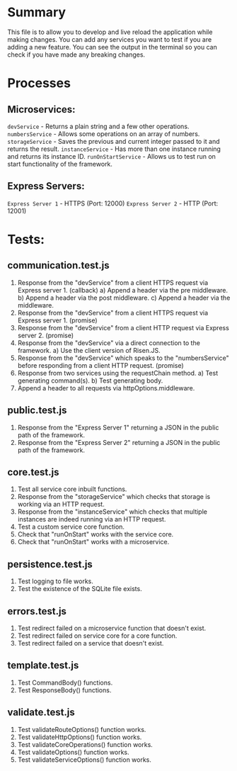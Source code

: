 # Summary

This file is to allow you to develop and live reload the application while making changes. You can add any services you want to test if you are adding a new feature. You can see the output in the terminal so you can check if you have made any breaking changes.

# Processes

## Microservices:

`devService` - Returns a plain string and a few other operations.
`numbersService` - Allows some operations on an array of numbers.
`storageService` - Saves the previous and current integer passed to it and returns the result.
`instanceService` - Has more than one instance running and returns its instance ID.
`runOnStartService` - Allows us to test run on start functionality of the framework.

## Express Servers:

`Express Server 1` - HTTPS (Port: 12000)
`Express Server 2` - HTTP (Port: 12001)

# Tests:

## communication.test.js

1. Response from the "devService" from a client HTTPS request via Express server 1. (callback)
   a) Append a header via the pre middleware.
   b) Append a header via the post middleware.
   c) Append a header via the middleware.
2. Response from the "devService" from a client HTTPS request via Express server 1. (promise)
3. Response from the "devService" from a client HTTP request via Express server 2. (promise)
4. Response from the "devService" via a direct connection to the framework.
   a) Use the client version of Risen.JS.
5. Response from the "devService" which speaks to the "numbersService" before responding from a client HTTP request. (promise)
6. Response from two services using the requestChain method.
   a) Test generating command(s).
   b) Test generating body.
7. Append a header to all requests via httpOptions.middleware.

## public.test.js

1. Response from the "Express Server 1" returning a JSON in the public path of the framework.
2. Response from the "Express Server 2" returning a JSON in the public path of the framework.

## core.test.js

1. Test all service core inbuilt functions.
2. Response from the "storageService" which checks that storage is working via an HTTP request.
3. Response from the "instanceService" which checks that multiple instances are indeed running via an HTTP request.
4. Test a custom service core function.
5. Check that "runOnStart" works with the service core.
6. Check that "runOnStart" works with a microservice.

## persistence.test.js

1. Test logging to file works.
2. Test the existence of the SQLite file exists.

## errors.test.js

1. Test redirect failed on a microservice function that doesn't exist.
2. Test redirect failed on service core for a core function.
3. Test redirect failed on a service that doesn't exist.

## template.test.js

1. Test CommandBody() functions.
2. Test ResponseBody() functions.

## validate.test.js

1. Test validateRouteOptions() function works.
2. Test validateHttpOptions() function works.
3. Test validateCoreOperations() function works.
4. Test validateOptions() function works.
5. Test validateServiceOptions() function works.
